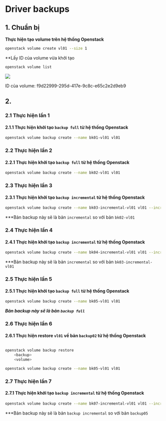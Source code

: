 # Driver backups
## 1. Chuẩn bị
**Thực hiện tạo volume trên hệ thống Openstack**
```sh
openstack volume create vl01 --size 1
```
**Lấy ID của volume vừa khởi tạo
```sh
openstack volume list
```
<img src=https://i.imgur.com/ZF5ZNpy.png>

ID của volume: f9d22999-295d-417e-9c8c-e65c2e2d9eb9

## 2. 
### 2.1 Thực hiện lần 1
#### 2.1.1 Thực hiện khởi tạo `backup full` từ hệ thống Openstack
```sh
openstack volume backup create --name bk01-vl01 vl01
```

### 2.2 Thực hiện lần 2
#### 2.2.1 Thực hiện khởi tạo `backup full` từ hệ thống Openstack
```sh
openstack volume backup create --name bk02-vl01 vl01
```

### 2.3 Thực hiện lần 3
#### 2.3.1 Thực hiện khởi tạo `backup incremental` từ hệ thống Openstack
```sh
openstack volume backup create --name bk03-incremental-vl01 vl01 --incremental
```
***Bản backup này sẽ là bản `incremental` so với bản `bk02-vl01`

### 2.4 Thực hiện lần 4
#### 2.4.1 Thực hiện khởi tạo `backup incremental` từ hệ thống Openstack
```sh
openstack volume backup create --name bk04-incremental-vl01 vl01 --incremental
```
***Bản backup này sẽ là bản `incremental` so với bản `bk03-incremental-vl01`

### 2.5 Thực hiện lần 5
#### 2.5.1 Thực hiện khởi tạo `backup full` từ hệ thống Openstack
```sh
openstack volume backup create --name bk05-vl01 vl01
```
***Bản backup này sẽ là bản `backup full`***

### 2.6 Thực hiện lần 6
#### 2.6.1 Thực hiện restore `vl01` về bản `backup02` từ hệ thống Openstack
```sh

openstack volume backup restore 
    <backup>
    <volume>

openstack volume backup create --name bk05-vl01 vl01
```

### 2.7 Thực hiện lần 7
#### 2.7.1 Thực hiện khởi tạo `backup incremental` từ hệ thống Openstack
```sh
openstack volume backup create --name bk07-incremental-vl01 vl01 --incremental
```
***Bản backup này sẽ là bản `backup incremental` so với bản `backup05`
